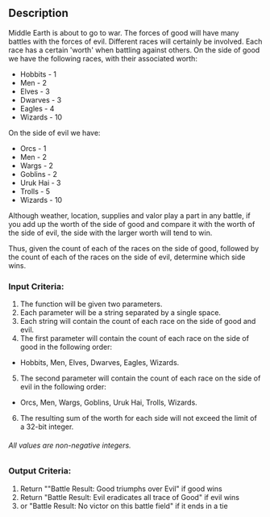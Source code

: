 ## Description

Middle Earth is about to go to war. The forces of good will have many battles with the forces of evil. Different races will certainly be involved. Each race has a certain 'worth' when battling against others. On the side of good we have the following races, with their associated worth:

* Hobbits - 1
* Men - 2
* Elves - 3
* Dwarves - 3
* Eagles - 4
* Wizards - 10

On the side of evil we have:

* Orcs - 1
* Men - 2
* Wargs - 2
* Goblins - 2
* Uruk Hai - 3
* Trolls - 5
* Wizards - 10

Although weather, location, supplies and valor play a part in any battle, if you add up the worth of the side of good and compare it with the worth of the side of evil, the side with the larger worth will tend to win.

Thus, given the count of each of the races on the side of good, followed by the count of each of the races on the side of evil, determine which side wins.

### Input Criteria:

1. The function will be given two parameters.
2. Each parameter will be a string separated by a single space.
3. Each string will contain the count of each race on the side of good and evil.
4. The first parameter will contain the count of each race on the side of good in the following order:
  * Hobbits, Men, Elves, Dwarves, Eagles, Wizards.
5. The second parameter will contain the count of each race on the side of evil in the following order:
  * Orcs, Men, Wargs, Goblins, Uruk Hai, Trolls, Wizards.
6. The resulting sum of the worth for each side will not exceed the limit of a 32-bit integer.

###### All values are non-negative integers.

### Output Criteria:

1. Return ""Battle Result: Good triumphs over Evil" if good wins
2. Return "Battle Result: Evil eradicates all trace of Good" if evil wins
3. or "Battle Result: No victor on this battle field" if it ends in a tie